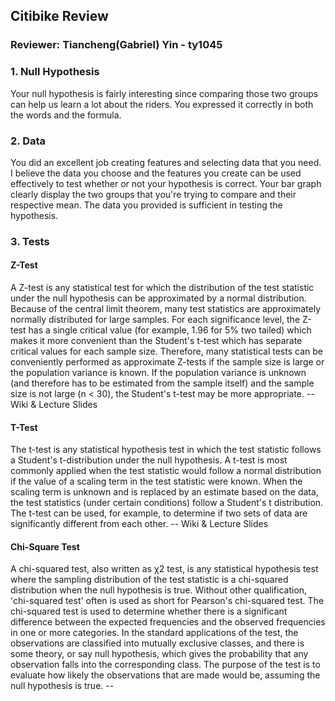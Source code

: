 ## Citibike Review
### Reviewer: Tiancheng(Gabriel) Yin - ty1045

### 1. Null Hypothesis 
Your null hypothesis is fairly interesting since comparing those two groups can help us learn a lot about the riders. You expressed it correctly in both the words and the formula. 

### 2. Data
You did an excellent job creating features and selecting data that you need. I believe the data you choose and the features you create can be used effectively to test whether or not your hypothesis is correct. Your bar graph clearly display the two groups that you're trying to compare and their respective mean. The data you provided is sufficient in testing the hypothesis.

### 3. Tests 
#### Z-Test
A Z-test is any statistical test for which the distribution of the test statistic under the null hypothesis can be approximated by a normal distribution. Because of the central limit theorem, many test statistics are approximately normally distributed for large samples. For each significance level, the Z-test has a single critical value (for example, 1.96 for 5% two tailed) which makes it more convenient than the Student's t-test which has separate critical values for each sample size. Therefore, many statistical tests can be conveniently performed as approximate Z-tests if the sample size is large or the population variance is known. If the population variance is unknown (and therefore has to be estimated from the sample itself) and the sample size is not large (n < 30), the Student's t-test may be more appropriate.  -- Wiki & Lecture Slides

#### T-Test

The t-test is any statistical hypothesis test in which the test statistic follows a Student's t-distribution under the null hypothesis. A t-test is most commonly applied when the test statistic would follow a normal distribution if the value of a scaling term in the test statistic were known. When the scaling term is unknown and is replaced by an estimate based on the data, the test statistics (under certain conditions) follow a Student's t distribution. The t-test can be used, for example, to determine if two sets of data are significantly different from each other. -- Wiki & Lecture Slides

#### Chi-Square Test

A chi-squared test, also written as χ2 test, is any statistical hypothesis test where the sampling distribution of the test statistic is a chi-squared distribution when the null hypothesis is true. Without other qualification, 'chi-squared test' often is used as short for Pearson's chi-squared test. The chi-squared test is used to determine whether there is a significant difference between the expected frequencies and the observed frequencies in one or more categories. In the standard applications of the test, the observations are classified into mutually exclusive classes, and there is some theory, or say null hypothesis, which gives the probability that any observation falls into the corresponding class. The purpose of the test is to evaluate how likely the observations that are made would be, assuming the null hypothesis is true.  -- 

